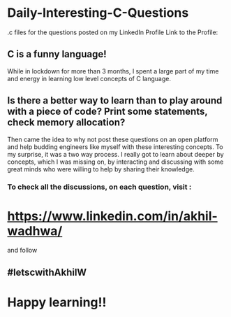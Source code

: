 # Daily-Interesting-C-Questions
.c files for the questions posted on my LinkedIn Profile
Link to the Profile: 


## C is a funny language!

While in lockdown for more than 3 months, I spent a large part of my time and energy in learning low level concepts of C language. 
## Is there a better way to learn than to play around with a piece of code? Print some statements, check memory allocation?

Then came the idea to why not post these questions on an open platform and help budding engineers like myself with these interesting concepts. To my surprise, it was a two way process. I really got to learn about deeper by concepts, which I was missing on, by interacting and discussing with some great minds who were willing to help by sharing their knowledge.

### To check all the discussions, on each question, visit :

# https://www.linkedin.com/in/akhil-wadhwa/

and follow

## #letscwithAkhilW 

# Happy learning!!

